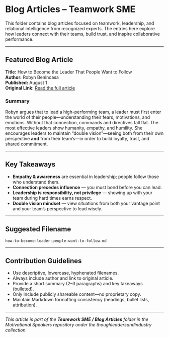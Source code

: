 # Blog Articles – Teamwork SME

This folder contains blog articles focused on teamwork, leadership, and relational intelligence from recognized experts. The entries here explore how leaders connect with their teams, build trust, and inspire collaborative performance.

---

## Featured Blog Article

**Title:** How to Become the Leader That People Want to Follow  
**Author:** Robyn Benincasa  
**Published:** August 1  
**Original Link:** [Read the full article](https://www.robynbenincasa.com/blog/how-to-become-the-leader-that-people-want-to-follow)  

### Summary

Robyn argues that to lead a high-performing team, a leader must first enter the world of their people—understanding their fears, motivations, and emotions. Without that connection, commands and directives fall flat. The most effective leaders show humanity, empathy, and humility. She encourages leaders to maintain “double vision”—seeing both from their own perspective **and** from their team’s—in order to build loyalty, trust, and shared commitment.

---

## Key Takeaways

- **Empathy & awareness** are essential in leadership; people follow those who understand them.  
- **Connection precedes influence** — you must bond before you can lead.  
- **Leadership is responsibility, not privilege** — showing up with your team during hard times earns respect.  
- **Double vision mindset** — view situations from both your vantage point and your team’s perspective to lead wisely.  

---

## Suggested Filename  

`how-to-become-leader-people-want-to-follow.md`

---

## Contribution Guidelines

- Use descriptive, lowercase, hyphenated filenames.  
- Always include author and link to original article.  
- Provide a short summary (2–3 paragraphs) and key takeaways (bulleted).  
- Only include publicly shareable content—no proprietary copy.  
- Maintain Markdown formatting consistency (headings, bullet lists, attribution).

---

*This article is part of the **Teamwork SME / Blog Articles** folder in the Motivational Speakers repository under the thoughleadersandindustry collection.*
